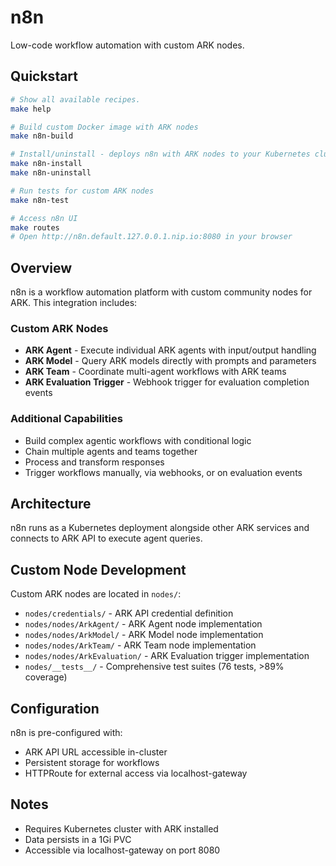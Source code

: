 # n8n

Low-code workflow automation with custom ARK nodes.

## Quickstart

```bash
# Show all available recipes.
make help

# Build custom Docker image with ARK nodes
make n8n-build

# Install/uninstall - deploys n8n with ARK nodes to your Kubernetes cluster.
make n8n-install
make n8n-uninstall

# Run tests for custom ARK nodes
make n8n-test

# Access n8n UI
make routes
# Open http://n8n.default.127.0.0.1.nip.io:8080 in your browser
```

## Overview

n8n is a workflow automation platform with custom community nodes for ARK. This integration includes:

### Custom ARK Nodes

- **ARK Agent** - Execute individual ARK agents with input/output handling
- **ARK Model** - Query ARK models directly with prompts and parameters
- **ARK Team** - Coordinate multi-agent workflows with ARK teams
- **ARK Evaluation Trigger** - Webhook trigger for evaluation completion events

### Additional Capabilities

- Build complex agentic workflows with conditional logic
- Chain multiple agents and teams together
- Process and transform responses
- Trigger workflows manually, via webhooks, or on evaluation events

## Architecture

n8n runs as a Kubernetes deployment alongside other ARK services and connects to ARK API to execute agent queries.

## Custom Node Development

Custom ARK nodes are located in `nodes/`:

- `nodes/credentials/` - ARK API credential definition
- `nodes/nodes/ArkAgent/` - ARK Agent node implementation
- `nodes/nodes/ArkModel/` - ARK Model node implementation
- `nodes/nodes/ArkTeam/` - ARK Team node implementation
- `nodes/nodes/ArkEvaluation/` - ARK Evaluation trigger implementation
- `nodes/__tests__/` - Comprehensive test suites (76 tests, >89% coverage)

## Configuration

n8n is pre-configured with:

- ARK API URL accessible in-cluster
- Persistent storage for workflows
- HTTPRoute for external access via localhost-gateway

## Notes

- Requires Kubernetes cluster with ARK installed
- Data persists in a 1Gi PVC
- Accessible via localhost-gateway on port 8080

